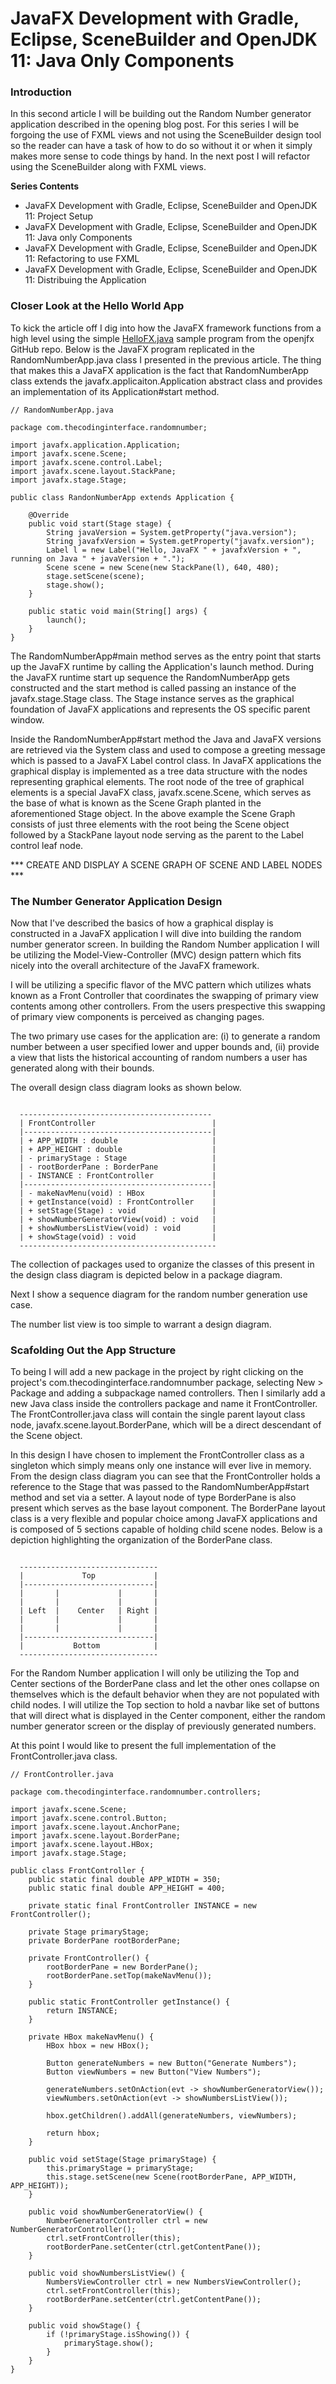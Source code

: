 # JavaFX Development with Gradle, Eclipse, SceneBuilder and OpenJDK 11: Java Only Components

### Introduction

In this second article I will be building out the Random Number generator application described in the opening blog post. For this series I will be forgoing the use of FXML views and not using the SceneBuilder design tool so the reader can have a task of how to do so without it or when it simply makes more sense to code things by hand. In the next post I will refactor using the SceneBuilder along with FXML views.

__Series Contents__

* JavaFX Development with Gradle, Eclipse, SceneBuilder and OpenJDK 11: Project Setup
* JavaFX Development with Gradle, Eclipse, SceneBuilder and OpenJDK 11: Java only Components
* JavaFX Development with Gradle, Eclipse, SceneBuilder and OpenJDK 11: Refactoring to use FXML
* JavaFX Development with Gradle, Eclipse, SceneBuilder and OpenJDK 11: Distribuing the Application

### Closer Look at the Hello World App

To kick the article off I dig into how the JavaFX framework functions from a high level using the simple [HelloFX.java](https://github.com/openjfx/samples/blob/master/HelloFX/Gradle/hellofx/src/main/java/HelloFX.java) sample program from the openjfx GitHub repo. Below is the JavaFX program replicated in the RandomNumberApp.java class I presented in the previous article. The thing that makes this a JavaFX application is the fact that RandomNumberApp class extends the javafx.applicaiton.Application abstract class and provides an implementation of its Application#start method.

```
// RandomNumberApp.java

package com.thecodinginterface.randomnumber;

import javafx.application.Application;
import javafx.scene.Scene;
import javafx.scene.control.Label;
import javafx.scene.layout.StackPane;
import javafx.stage.Stage;

public class RandonNumberApp extends Application {

    @Override
    public void start(Stage stage) {
        String javaVersion = System.getProperty("java.version");
        String javafxVersion = System.getProperty("javafx.version");
        Label l = new Label("Hello, JavaFX " + javafxVersion + ", running on Java " + javaVersion + ".");
        Scene scene = new Scene(new StackPane(l), 640, 480);
        stage.setScene(scene);
        stage.show();
    }

    public static void main(String[] args) {
        launch();
    }
}
```

The RandomNumberApp#main method serves as the entry point that starts up the JavaFX runtime by calling the Application's launch method. During the JavaFX runtime start up sequence the RandomNumberApp gets constructed and the start method is called passing an instance of the javafx.stage.Stage class. The Stage instance serves as the graphical foundation of JavaFX applications and represents the OS specific parent window.

Inside the RandomNumberApp#start method the Java and JavaFX versions are retrieved via the System class and used to compose a greeting message which is passed to a JavaFX Label control class. In JavaFX applications the graphical display is implemented as a tree data structure with the nodes representing graphical elements. The root node of the tree of graphical elements is a special JavaFX class, javafx.scene.Scene, which serves as the base of what is known as the Scene Graph planted in the aforementioned Stage object. In the above example the Scene Graph consists of just three elements with the root being the Scene object followed by a StackPane layout node serving as the parent to the Label control leaf node.

*** CREATE AND DISPLAY A SCENE GRAPH OF SCENE AND LABEL NODES ***

### The Number Generator Application Design

Now that I've described the basics of how a graphical display is constructed in a JavaFX application I will dive into building the random number generator screen. In building the Random Number application I will be utilizing the Model-View-Controller (MVC) design pattern which fits nicely into the overall architecture of the JavaFX framework.

I will be utilizing a specific flavor of the MVC pattern which utilizes whats known as a Front Controller that coordinates the swapping of primary view contents among other controllers.  From the users prespective this swapping of primary view components is perceived as changing pages.

The two primary use cases for the application are: (i) to generate a random number between a user specified lower and upper bounds and, (ii) provide a view that lists the historical accounting of random numbers a user has generated along with their bounds.

The overall design class diagram looks as shown below.

```

  -------------------------------------------
  | FrontController                          |
  |------------------------------------------|
  | + APP_WIDTH : double                     |
  | + APP_HEIGHT : double                    |
  | - primaryStage : Stage                   |
  | - rootBorderPane : BorderPane            |
  | - INSTANCE : FrontController             |
  |------------------------------------------|
  | - makeNavMenu(void) : HBox               |
  | + getInstance(void) : FrontController    |
  | + setStage(Stage) : void                 |
  | + showNumberGeneratorView(void) : void   |
  | + showNumbersListView(void) : void       |
  | + showStage(void) : void                 |
  --------------------------------------------

```

The collection of packages used to organize the classes of this present in the design class diagram is depicted below in a package diagram.



Next I show a sequence diagram for the random number generation use case.


The number list view is too simple to warrant a design diagram.

### Scafolding Out the App Structure

To being I will add a new package in the project by right clicking on the project's com.thecodinginterface.randomnumber package, selecting New > Package and adding a subpackage named controllers.  Then I similarly add a new Java class inside the controllers package and name it FrontController. The FrontController.java class will contain the single parent layout class node, javafx.scene.layout.BorderPane, which will be a direct descendant of the Scene object.

In this design I have chosen to implement the FrontController class as a singleton which simply means only one instance will ever live in memory. From the design class diagram you can see that the FrontController holds a reference to the Stage that was passed to the RandomNumberApp#start method and set via a setter. A layout node of type BorderPane is also present which serves as the base layout component. The BorderPane layout class is a very flexible and popular choice among JavaFX applications and is composed of 5 sections capable of holding child scene nodes. Below is a depiction highlighting the organization of the BorderPane class.

```

  -------------------------------
  |             Top             |
  |-----------------------------|
  |       |             |       |
  |       |             |       |
  | Left  |    Center   | Right |
  |       |             |       |
  |       |             |       |
  |-----------------------------|
  |           Bottom            |
  -------------------------------

```

For the Random Number application I will only be utilizing the Top and Center sections of the BorderPane class and let the other ones collapse on themselves which is the default behavior when they are not populated with child nodes. I will utilize the Top section to hold a navbar like set of buttons that will direct what is displayed in the Center component, either the random number generator screen or the display of previously generated numbers.

At this point I would like to present the full implementation of the FrontController.java class.

```
// FrontController.java

package com.thecodinginterface.randomnumber.controllers;

import javafx.scene.Scene;
import javafx.scene.control.Button;
import javafx.scene.layout.AnchorPane;
import javafx.scene.layout.BorderPane;
import javafx.scene.layout.HBox;
import javafx.stage.Stage;

public class FrontController {
    public static final double APP_WIDTH = 350;
    public static final double APP_HEIGHT = 400;

    private static final FrontController INSTANCE = new FrontController();

    private Stage primaryStage;
    private BorderPane rootBorderPane;

    private FrontController() {
        rootBorderPane = new BorderPane();
        rootBorderPane.setTop(makeNavMenu());
    }

    public static FrontController getInstance() {
        return INSTANCE;
    }

    private HBox makeNavMenu() {
        HBox hbox = new HBox();

        Button generateNumbers = new Button("Generate Numbers");
        Button viewNumbers = new Button("View Numbers");

        generateNumbers.setOnAction(evt -> showNumberGeneratorView());
        viewNumbers.setOnAction(evt -> showNumbersListView());

        hbox.getChildren().addAll(generateNumbers, viewNumbers);

        return hbox;
    }

    public void setStage(Stage primaryStage) {
        this.primaryStage = primaryStage;
        this.stage.setScene(new Scene(rootBorderPane, APP_WIDTH, APP_HEIGHT));
    }

    public void showNumberGeneratorView() {
        NumberGeneratorController ctrl = new NumberGeneratorController();
        ctrl.setFrontController(this);
        rootBorderPane.setCenter(ctrl.getContentPane());
    }

    public void showNumbersListView() {
        NumbersViewController ctrl = new NumbersViewController();
        ctrl.setFrontController(this);
        rootBorderPane.setCenter(ctrl.getContentPane());
    }

    public void showStage() {
        if (!primaryStage.isShowing()) {
            primaryStage.show();
        }
    }
}
```


